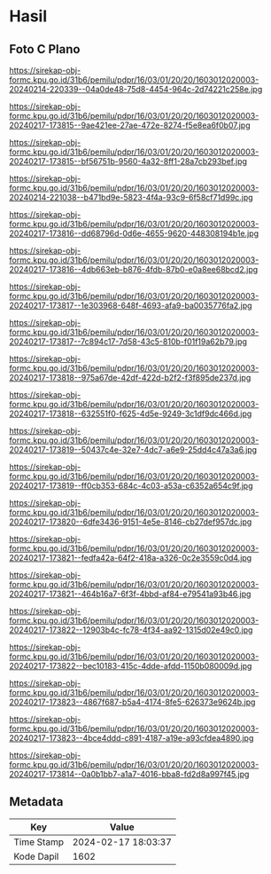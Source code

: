 # Hasil

## Foto C Plano

https://sirekap-obj-formc.kpu.go.id/31b6/pemilu/pdpr/16/03/01/20/20/1603012020003-20240214-220339--04a0de48-75d8-4454-964c-2d74221c258e.jpg

https://sirekap-obj-formc.kpu.go.id/31b6/pemilu/pdpr/16/03/01/20/20/1603012020003-20240217-173815--9ae421ee-27ae-472e-8274-f5e8ea6f0b07.jpg

https://sirekap-obj-formc.kpu.go.id/31b6/pemilu/pdpr/16/03/01/20/20/1603012020003-20240217-173815--bf56751b-9560-4a32-8ff1-28a7cb293bef.jpg

https://sirekap-obj-formc.kpu.go.id/31b6/pemilu/pdpr/16/03/01/20/20/1603012020003-20240214-221038--b471bd9e-5823-4f4a-93c9-6f58cf71d99c.jpg

https://sirekap-obj-formc.kpu.go.id/31b6/pemilu/pdpr/16/03/01/20/20/1603012020003-20240217-173816--dd68796d-0d6e-4655-9620-448308194b1e.jpg

https://sirekap-obj-formc.kpu.go.id/31b6/pemilu/pdpr/16/03/01/20/20/1603012020003-20240217-173816--4db663eb-b876-4fdb-87b0-e0a8ee68bcd2.jpg

https://sirekap-obj-formc.kpu.go.id/31b6/pemilu/pdpr/16/03/01/20/20/1603012020003-20240217-173817--1e303968-648f-4693-afa9-ba0035776fa2.jpg

https://sirekap-obj-formc.kpu.go.id/31b6/pemilu/pdpr/16/03/01/20/20/1603012020003-20240217-173817--7c894c17-7d58-43c5-810b-f01f19a62b79.jpg

https://sirekap-obj-formc.kpu.go.id/31b6/pemilu/pdpr/16/03/01/20/20/1603012020003-20240217-173818--975a67de-42df-422d-b2f2-f3f895de237d.jpg

https://sirekap-obj-formc.kpu.go.id/31b6/pemilu/pdpr/16/03/01/20/20/1603012020003-20240217-173818--632551f0-f625-4d5e-9249-3c1df9dc466d.jpg

https://sirekap-obj-formc.kpu.go.id/31b6/pemilu/pdpr/16/03/01/20/20/1603012020003-20240217-173819--50437c4e-32e7-4dc7-a6e9-25dd4c47a3a6.jpg

https://sirekap-obj-formc.kpu.go.id/31b6/pemilu/pdpr/16/03/01/20/20/1603012020003-20240217-173819--ff0cb353-684c-4c03-a53a-c6352a654c9f.jpg

https://sirekap-obj-formc.kpu.go.id/31b6/pemilu/pdpr/16/03/01/20/20/1603012020003-20240217-173820--6dfe3436-9151-4e5e-8146-cb27def957dc.jpg

https://sirekap-obj-formc.kpu.go.id/31b6/pemilu/pdpr/16/03/01/20/20/1603012020003-20240217-173821--fedfa42a-64f2-418a-a326-0c2e3559c0d4.jpg

https://sirekap-obj-formc.kpu.go.id/31b6/pemilu/pdpr/16/03/01/20/20/1603012020003-20240217-173821--464b16a7-6f3f-4bbd-af84-e79541a93b46.jpg

https://sirekap-obj-formc.kpu.go.id/31b6/pemilu/pdpr/16/03/01/20/20/1603012020003-20240217-173822--12903b4c-fc78-4f34-aa92-1315d02e49c0.jpg

https://sirekap-obj-formc.kpu.go.id/31b6/pemilu/pdpr/16/03/01/20/20/1603012020003-20240217-173822--bec10183-415c-4dde-afdd-1150b080009d.jpg

https://sirekap-obj-formc.kpu.go.id/31b6/pemilu/pdpr/16/03/01/20/20/1603012020003-20240217-173823--4867f687-b5a4-4174-8fe5-626373e9624b.jpg

https://sirekap-obj-formc.kpu.go.id/31b6/pemilu/pdpr/16/03/01/20/20/1603012020003-20240217-173823--4bce4ddd-c891-4187-a19e-a93cfdea4890.jpg

https://sirekap-obj-formc.kpu.go.id/31b6/pemilu/pdpr/16/03/01/20/20/1603012020003-20240217-173814--0a0b1bb7-a1a7-4016-bba8-fd2d8a997f45.jpg


## Metadata

| Key        | Value               |
| ---------- | ------------------- |
| Time Stamp | 2024-02-17 18:03:37 |
| Kode Dapil | 1602                |



